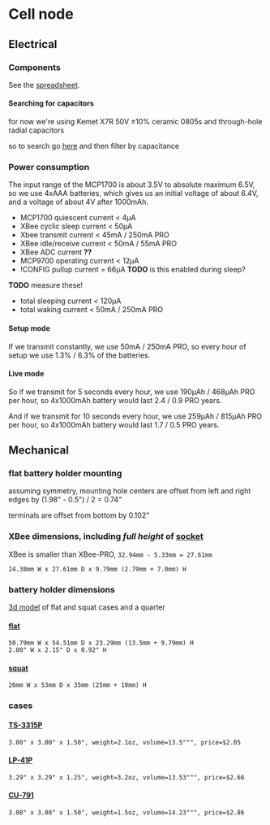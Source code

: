 # Cell node


## Electrical

### Components

See the [spreadsheet](https://docs.google.com/spreadsheets/d/1aLX0yPriqRYv9exc7hV8ZaoWDZZKsPV997NUnLpyvPM/edit?usp=sharing).

#### Searching for capacitors
for now we're using Kemet X7R 50V ±10% ceramic 0805s and through-hole radial capacitors

so to search go [here](http://www.digikey.com/product-search/en?v=399&pv14=32&pv16=2&pv16=6&FV=fff40002%2Cfff8000b&stock=1&pbfree=1&rohs=1) and then filter by capacitance

### Power consumption

The input range of the MCP1700 is about 3.5V to absolute maximum 6.5V,
so we use 4xAAA batteries, which gives us an initial voltage of about 6.4V, and a voltage of about 4V after 1000mAh.

- MCP1700 quiescent current < 4µA
- XBee cyclic sleep current < 50µA
- Xbee transmit current < 45mA / 250mA PRO
- XBee idle/receive current < 50mA / 55mA PRO
- XBee ADC current **??**
- MCP9700 operating current < 12µA
- !CONFIG pullup current = 66µA **TODO** is this enabled during sleep?

**TODO** measure these!
- total sleeping current < 120µA
- total waking current < 50mA / 250mA PRO

#### Setup mode

If we transmit constantly, we use 50mA / 250mA PRO, so every hour of setup we use 1.3% / 6.3% of the batteries.

#### Live mode

So if we transmit for 5 seconds every hour, we use 190µAh / 468µAh PRO per hour, so 4x1000mAh battery would last 2.4 / 0.9 PRO years.

And if we transmit for 10 seconds every hour, we use 259µAh / 815µAh PRO per hour, so 4x1000mAh battery would last 1.7 / 0.5 PRO years.


## Mechanical

### flat battery holder mounting

assuming symmetry, mounting hole centers are offset from left and right edges by (1.98" - 0.5") / 2 = 0.74"

terminals are offset from bottom by 0.102"

### XBee dimensions, including *full height* of [socket](http://www.sullinscorp.com/drawings/75_1BFC_10483.pdf)

XBee is smaller than XBee-PRO, `32.94mm - 5.33mm = 27.61mm`

    24.38mm W x 27.61mm D x 9.79mm (2.79mm + 7.0mm) H

### battery holder dimensions

[3d model](flat-case-squat-case-and-us-quarter.stl) of flat and squat cases and a quarter

#### [flat](http://www.digikey.com/product-detail/en/2481/2481K-ND/303826)

    50.79mm W x 54.51mm D x 23.29mm (13.5mm + 9.79mm) H
    2.00" W x 2.15" D x 0.92" H

#### [squat](http://www.digikey.com/product-detail/en/BH24AAAW/BH24AAAW-ND/38633)

    26mm W x 53mm D x 35mm (25mm + 10mm) H

### cases

#### [TS-3315P](http://www.polycase.com/ts-3315p)

    3.00" x 3.00" x 1.50", weight=2.1oz, volume=13.5""", price=$2.05

#### [LP-41P](http://www.polycase.com/lp-41p)

    3.29" x 3.29" x 1.25", weight=3.2oz, volume=13.53""", price=$2.66

#### [CU-791](http://www.budind.com/view/Plastic+Boxes/Utilibox+Style+E)

    3.08" x 3.08" x 1.50", weight=1.5oz, volume=14.23""", price=$2.86
